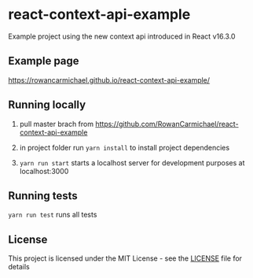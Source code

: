 # react-context-api-example

Example project using the new context api introduced in React v16.3.0

## Example page
https://rowancarmichael.github.io/react-context-api-example/

## Running locally

1. pull master brach from https://github.com/RowanCarmichael/react-context-api-example

2. in project folder run `yarn install` to install project dependencies

3. `yarn run start` starts a localhost server for development purposes at localhost:3000

## Running tests
`yarn run test` runs all tests

## License

This project is licensed under the MIT License - see the [LICENSE](LICENSE) file for details
